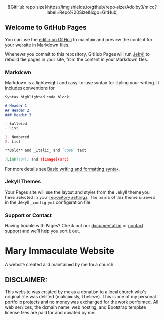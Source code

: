 
<p style="text-align: center;">![GitHub repo size](https://img.shields.io/github/repo-size/AdolbyB/micc?label=Repo%20Size&logo=GitHub)</p>


## Welcome to GitHub Pages

You can use the [editor on GitHub](https://github.com/ADolbyB/adolbyb.github.io/edit/main/README.md) to maintain and preview the content for your website in Markdown files.

Whenever you commit to this repository, GitHub Pages will run [Jekyll](https://jekyllrb.com/) to rebuild the pages in your site, from the content in your Markdown files.

### Markdown

Markdown is a lightweight and easy-to-use syntax for styling your writing. It includes conventions for

```markdown
Syntax highlighted code block

# Header 1
## Header 2
### Header 3

- Bulleted
- List

1. Numbered
2. List

**Bold** and _Italic_ and `Code` text

[Link](url) and ![Image](src)
```

For more details see [Basic writing and formatting syntax](https://docs.github.com/en/github/writing-on-github/getting-started-with-writing-and-formatting-on-github/basic-writing-and-formatting-syntax).

### Jekyll Themes

Your Pages site will use the layout and styles from the Jekyll theme you have selected in your [repository settings](https://github.com/ADolbyB/adolbyb.github.io/settings/pages). The name of this theme is saved in the Jekyll `_config.yml` configuration file.

### Support or Contact

Having trouble with Pages? Check out our [documentation](https://docs.github.com/categories/github-pages-basics/) or [contact support](https://support.github.com/contact) and we’ll help you sort it out.

# Mary Immaculate Website

A website created and maintained by me for a church.

## DISCLAIMER: 
This website was created by me as a donation to a local church who's original site was deleted (maliciously, I believe). This is one of my personal portfolio projects and no money was exchanged for the work performed. All web services, the domain name, web hosting, and Bootstrap template license fees are paid for and donated by me.